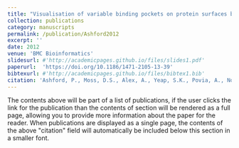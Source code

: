 ```yaml
---
title: "Visualisation of variable binding pockets on protein surfaces by probabilistic analysis of related structure sets."
collection: publications
category: manuscripts
permalink: /publication/Ashford2012
excerpt: ''
date: 2012
venue: 'BMC Bioinformatics'
slidesurl: #'http://academicpages.github.io/files/slides1.pdf'
paperurl:  'https://doi.org/10.1186/1471-2105-13-39'
bibtexurl: #'http://academicpages.github.io/files/bibtex1.bib'
citation: 'Ashford, P., Moss, D.S., Alex, A., Yeap, S.K., Povia, A., Nobeli, I., Williams, M.A. (2012) &quot;Visualisation of variable binding pockets on protein surfaces by probabilistic analysis of related structure sets. &quot; <i>BMC Bioinformatics</i>. 13,39.'
---
```

The contents above will be part of a list of publications, if the user clicks the link for the publication than the contents of section will be rendered as a full page, allowing you to provide more information about the paper for the reader. When publications are displayed as a single page, the contents of the above "citation" field will automatically be included below this section in a smaller font.
